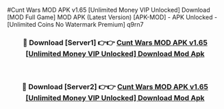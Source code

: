 #Cunt Wars MOD APK v1.65 [Unlimited Money VIP Unlocked] Download [MOD Full Game] MOD APK (Latest Version) [APK-MOD] - APK Unlocked - [Unlimited Coins No Watermark Premium] q9rn7



<div align="center">

<h3>🔴 Download [Server1] 👉👉 <a href="https://momento.my/?title=Cunt_Wars_MOD_APK_v1.65_[Unlimited_Money_VIP_Unlocked]_Download">Cunt Wars MOD APK v1.65 [Unlimited Money VIP Unlocked] Download Mod Apk</a></h3><br>

<h3>🔴 Download [Server2] 👉👉 <a href="https://momento.my/?title=Cunt_Wars_MOD_APK_v1.65_[Unlimited_Money_VIP_Unlocked]_Download">Cunt Wars MOD APK v1.65 [Unlimited Money VIP Unlocked] Download Mod Apk</a></h3>
</div>
